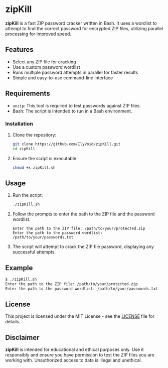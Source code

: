 # zipKill

**zipKill** is a fast ZIP password cracker written in Bash. It uses a wordlist to attempt to find the correct password for encrypted ZIP files, utilizing parallel processing for improved speed.

## Features

- Select any ZIP file for cracking
- Use a custom password wordlist
- Runs multiple password attempts in parallel for faster results
- Simple and easy-to-use command-line interface

## Requirements

- `unzip`: This tool is required to test passwords against ZIP files.
- Bash: The script is intended to run in a Bash environment.

### Installation

1. Clone the repository:

   ```bash
   git clone https://github.com/IlyVoid/zipKill.git
   cd zipKill
   ```

2. Ensure the script is executable:

   ```bash
   chmod +x zipKill.sh
   ```

## Usage

1. Run the script:

   ```bash
   ./zipKill.sh
   ```

2. Follow the prompts to enter the path to the ZIP file and the password wordlist.

   ```
   Enter the path to the ZIP file: /path/to/your/protected.zip
   Enter the path to the password wordlist: /path/to/your/passwords.txt
   ```

3. The script will attempt to crack the ZIP file password, displaying any successful attempts.

## Example

```bash
$ ./zipKill.sh
Enter the path to the ZIP file: /path/to/your/protected.zip
Enter the path to the password wordlist: /path/to/your/passwords.txt
```

## License

This project is licensed under the MIT License - see the [LICENSE](LICENSE) file for details.

## Disclaimer

**zipKill** is intended for educational and ethical purposes only. Use it responsibly and ensure you have permission to test the ZIP files you are working with. Unauthorized access to data is illegal and unethical.
